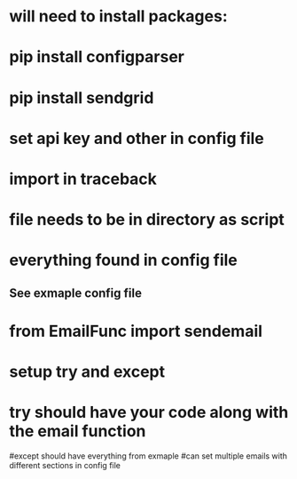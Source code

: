 # will need to install packages:
# pip install configparser
# pip install sendgrid

# set api key and other  in config file
# import in traceback
# file needs to be in directory as script
# everything found in config file
## See exmaple config file
# from EmailFunc import sendemail
# setup try and except
# try should have your code along with the email function
#except should have everything from exmaple
#can set multiple emails with different sections in config file
